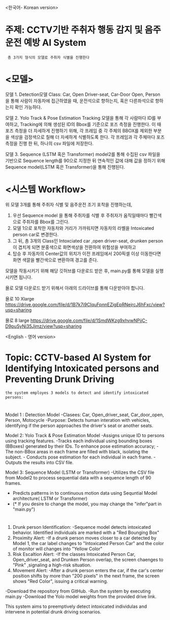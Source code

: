 <한국어- Korean version> 

# 주제: CCTV기반 주취자 행동 감지 및 음주운전 예방 AI System 
	 총 3가지 형식의 모델로 주취자 식별을 진행한다

# <모델>
모델 1. Detection모델 
	Class: Car, Open Driver-seat, Car-Door Open, Person 을 통해 사람이 자동차에 접근하였을 때, 운전석으로 향하는지, 혹은 다른좌석으로 항하는지 확인 가능하다.

모델 2. Yolo Track & Pose Estimation Tracking 모델을 통해 각 사람마다 ID를 부여하고, Tracking에 의해 생성된 ID의 Bbox를 기준으로 포즈 측정을 진행한다. 이 때 포즈 측정을 더 자세하게 진행하기 위해, 각 프레임 중 각 주체의 BBOX를 제외한 부분을 색상을 검정색으로 칠해 더 자세하게 식별하도록 한다. 각 프레임과 각 주체마다 포즈 측정을 진행 한 뒤, 하나의 csv 파일에 저장한다.

모델 3. Sequence (LSTM 혹은 Transformer) model2를 통해 수집된 csv 파일을 기반으로 Sequence length를 90으로 지정한 뒤 연속적인 값에 대해 값을 정하기 위해 Sequence model(LSTM 혹은 Transformer)을 통해 진행된다.

# <시스템 Workflow> 
위 모델 3개를 통해 주취자 식별 및 음주운전 조기 포착을 진행하는데,
1. 우선 Sequence model 을 통해 주취자를 식별 후 주취자가 움직일때마다 빨간색으로 주취자를 Bbox를 그린다.
2. 모델 1으로 포착한 자동차와 거리가 가까워지면 자동차의 라벨을 Intoxicated person car로 변경한다.
3. 그 뒤, 총 3개의 Class인 Intoxciated car ,open driver-seat, drunken person이 겹치게 되면 분홍색으로 화면색상을 전환하여 위험성을 부여하고
4. 탑승 후 자동차의 Center값의 위치가 이전 프레임에서 200픽셀 이상 이동한다면 화면 색깔을 빨간색으로 변환하여 경고를 준다.

모델을 작동시키기 위해 해당 깃허브를 다운로드 받은 후, main.py를 통해 모델을 실행시키면 됩니다.

욜로 모델 다운로드 받기 위해서 아래의 드라이브를 통해 다운받아야 합니다.

욜로 10 Xlarge
https://drive.google.com/file/d/1B7k7i9CIquFpnnEZigEpRNejrcJ6hFxc/view?usp=sharing

욜로 8 large
https://drive.google.com/file/d/1SmdWKzg9xhvwNPjjC-D9puSyNi35Jjmz/view?usp=sharing

<English - 영어 version>
# Topic: CCTV-based AI System for Identifying Intoxicated persons and Preventing Drunk Driving
  	the system employes 3 models to detect and identify intoxicated persons: 

# <Models> 
Model 1 : Detection Model
  -Clasees: Car, Open_driver_seat, Car_door_open, Person, Motocycle
  -Purpose: Detects human interation with vehicles, identifying if the person approaches the driver's seat or another seats. 

Model 2: Yolo Track & Pose Estimation Model 
  -Assigns unique ID to persons using tracking features. 
  -Tracks each individual using bounding boxes (BBoxes) generated by their IDs. To enhance pose estimation accuracy;
    - The non-BBox areas in each frame are filled with black, isolating the subject. 
    - Conducts pose estimation for each individual in each frame. 
    - Outputs the results into CSV file. 

Model 3: Sequence Model (LSTM or Transformer) 
  -Utilizes the CSV file from Model2 to process sequential data with a sequence length of 90 frames.
  - Predicts patterns in to continuous motion data using Sequntial Model architecture( LSTM or Transformer)
  - (* If you desire to change the model, you may change the "infer"part in "main.py")

# <Identification Workflow> 
1. Drunk person Identification: 
  -Sequence model detects intoxicated behavior. Identified individuals are marked with a "Red Bounging Box"
2. Proximity Alert:
  -If a drunk person moves closer to a car detected by Model 1, the car label changes to "Intoxicated Person Car"
  and the color of monitor will changes into "Yellow Color" 
3. Risk Escaltion Alert:
  -If the classes Intoxicated Person Car, Open_driver_seat, and Drunken Person overlap, the screen chaenges to "Pink"
  ,signaling a high-risk situation. 
4. Movement Alert:
  -After a drunk person enters the car, if the car's center position shifts by more than "200 pixels" in the next frame,
  the screen shows "Red Color", issuing a critical warning. 

<Execution Instructions>
  -Download the repository from GitHub.
  -Run the system by executing main.py 
  -Download the Yolo model weights from the provided drive link.

This system aims to preemptively detect intoxicated individulas and intervene in potential drunk driving scenarios.
